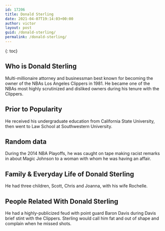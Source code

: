 ```yaml
---
id: 17206
title: Donald Sterling
date: 2021-04-07T19:14:03+00:00
author: victor
layout: post
guid: /donald-sterling/
permalink: /donald-sterling/
---
```



{: toc}


## Who is Donald Sterling



Multi-millionaire attorney and businessman best known for becoming the owner of the NBAs Los Angeles Clippers in 1981. He became one of the NBAs most highly scrutinized and disliked owners during his tenure with the Clippers.

                
                
                
## Prior to Popularity



He received his undergraduate education from California State University, then went to Law School at Southwestern University.

                
                
                
## Random data



During the 2014 NBA Playoffs, he was caught on tape making racist remarks in about Magic Johnson to a woman with whom he was having an affair. 

                
                
                
## Family & Everyday Life of Donald Sterling



He had three children, Scott, Chris and Joanna, with his wife Rochelle.

                
                
                
## People Related With Donald Sterling



He had a highly-publicized feud with point guard Baron Davis during Davis brief stint with the Clippers. Sterling would call him fat and out of shape and complain when he missed shots.

                
              
            
          
          
          